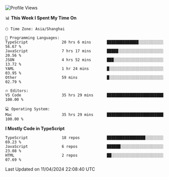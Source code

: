 <!--START_SECTION:waka-->
![Profile Views](http://img.shields.io/badge/Profile%20Views-1-blue)

📊 **This Week I Spent My Time On** 

```text
🕑︎ Time Zone: Asia/Shanghai

💬 Programming Languages: 
TypeScript               20 hrs 6 mins       ██████████████░░░░░░░░░░░   56.67 % 
JavaScript               7 hrs 17 mins       █████░░░░░░░░░░░░░░░░░░░░   20.56 % 
JSON                     4 hrs 52 mins       ███░░░░░░░░░░░░░░░░░░░░░░   13.72 % 
YAML                     1 hr 24 mins        █░░░░░░░░░░░░░░░░░░░░░░░░   03.95 % 
Other                    59 mins             █░░░░░░░░░░░░░░░░░░░░░░░░   02.79 % 

🔥 Editors: 
VS Code                  35 hrs 29 mins      █████████████████████████   100.00 % 

💻 Operating System: 
Mac                      35 hrs 29 mins      █████████████████████████   100.00 % 
```

**I Mostly Code in TypeScript** 

```text
TypeScript               18 repos            █████████████████░░░░░░░░   69.23 % 
JavaScript               6 repos             ██████░░░░░░░░░░░░░░░░░░░   23.08 % 
HTML                     2 repos             ██░░░░░░░░░░░░░░░░░░░░░░░   07.69 % 
```




 Last Updated on 11/04/2024 22:08:40 UTC
<!--END_SECTION:waka-->
